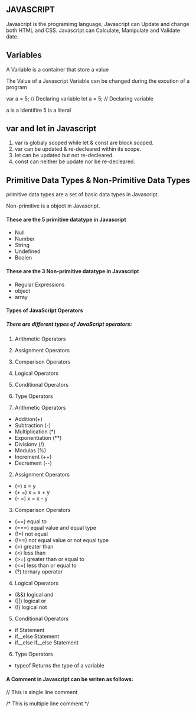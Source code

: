 
## JAVASCRIPT

Javascript is the programimg language, Javascript can Update and change both HTML and CSS.
Javascript can Calculate, Manipulate and Validate date.

## Variables

A Variable is a container that store a value

The Value of a Javascript Variable can be changed during the excution of a program

var a = 5;      // Declaring variable
let a = 5;      // Declaring variable

a is a Identifire
5 is a literal


## var and let in Javascript

1. var is globaly scoped while let & const are block scoped.
2. var can be updated & re-decleared within its scope.
3. let can be updated but not re-decleared.
4. const can neither be update nor be re-decleared.


## Primitive Data Types & Non-Primitive Data Types

primitive data types are a set of basic data types in Javascript.

Non-primitive is a object in Javascript.

#### These are the 5 primitive datatype in Javascript

- Null
- Number
- String
- Undefined
- Boolen


#### These are the 3 Non-primitive datatype in Javascript

- Regular Expressions
- object
- array



#### Types of JavaScript Operators

##### There are different types of JavaScript operators:

1. Arithmetic Operators
2. Assignment Operators
3. Comparison Operators
4. Logical Operators
5. Conditional Operators
6. Type Operators


1. Arithmetic Operators

- Addition(+)
- Subtraction (-)
- Multiplication (*)
- Exponentiation (**)
- Divisionv (/)
- Modulas (%)
- Increment (++)
- Decrement (--)


2. Assignment Operators

- (=)       x = y
- (+ =)     x = x + y
- (- =)     x = x - y


3. Comparison Operators

- (==)      equal to
- (===)     equal value and equal type
- (!=)	    not equal
- (!==)	    not equal value or not equal type
- (>)	    greater than
- (<)	    less than
- (>=)	    greater than or equal to
- (<=)	    less than or equal to
- (?)	    ternary operator


4. Logical Operators

- (&&)	    logical and
- (||)	    logical or
- (!)	    logical not


5. Conditional Operators

- if                Statement
- if__else          Statement
- if__else if__else Statement


6. Type Operators

- typeof	Returns the type of a variable


#### A Comment in Javascript can be writen as follows:

// This is single line comment

/* This is
    multiple line
    comment
    */

